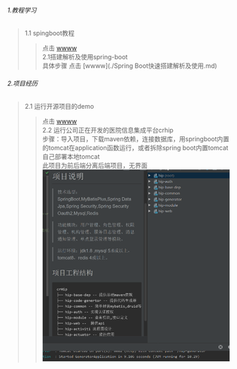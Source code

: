###### 1.教程学习
> 1.1 spingboot教程
>>点击 [wwww](./spingboot教程学习.md)  
> 2.1搭建解析及使用spring-boot  
>> 具体步骤 点击 [wwww](./Spring Boot快速搭建解析及使用.md)
###### 2.项目经历
> 2.1 运行开源项目的demo
>>点击 [wwww](./运行开源项目的maven_demo.md)  
> 2.2 运行公司正在开发的医院信息集成平台crhip  
>> 步骤：导入项目，下载maven依赖，连接数据库，用springboot内置的tomcat在application函数运行，或者拆除spring boot内置tomcat自己部署本地tomcat  
> 此项目为前后端分离后端项目，无界面
> ![](./pic/crhip.png)